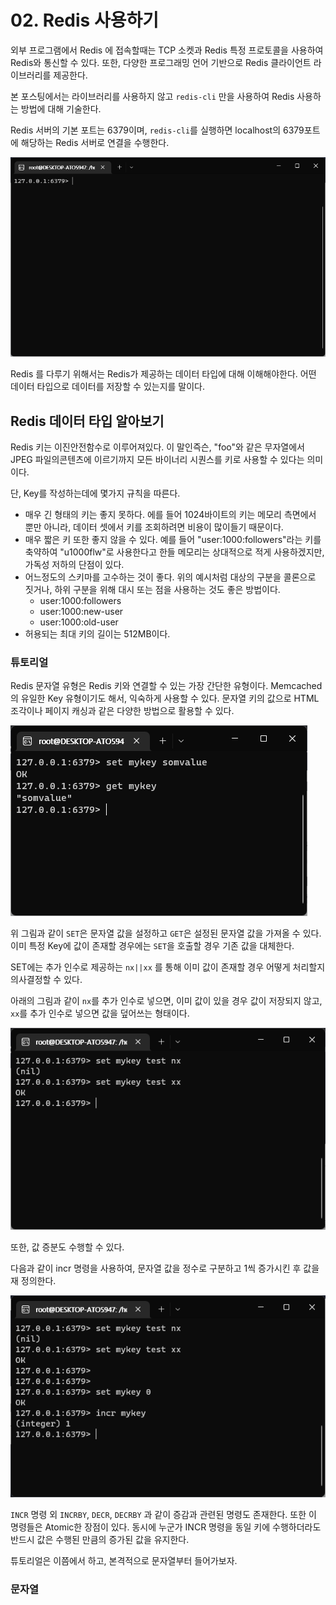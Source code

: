 # 02. Redis 사용하기

외부 프로그램에서 Redis 에 접속할때는 TCP 소켓과 Redis 특정 프로토콜을 사용하여 Redis와 통신할 수 있다. 또한, 다양한 프로그래밍 언어 기반으로 Redis 클라이언트 라이브러리를 제공한다.

본 포스팅에서는 라이브러리를 사용하지 않고 `redis-cli` 만을 사용하여 Redis 사용하는 방법에 대해 기술한다.

Redis 서버의 기본 포트는 6379이며, `redis-cli`를 실행하면 localhost의 6379포트에 해당하는 Redis 서버로 연결을 수행한다.

![img_12.png](img_12.png)

Redis 를 다루기 위해서는 Redis가 제공하는 데이터 타입에 대해 이해해야한다. 어떤 데이터 타입으로 데이터를 저장할 수 있는지를 말이다.

## Redis 데이터 타입 알아보기

Redis 키는 이진안전함수로 이루어져있다. 이 말인즉슨, "foo"와 같은 무자열에서 JPEG 파일의콘텐츠에 이르기까지 모든 바이너리 시퀀스를 키로 사용할 수 있다는 의미이다.

단, Key를 작성하는데에 몇가지 규칙을 따른다.

- 매우 긴 형태의 키는 좋지 못하다. 에를 들어 1024바이트의 키는 메모리 측면에서 뿐만 아니라, 데이터 셋에서 키를 조회하려면 비용이 많이들기 때문이다.
- 매우 짧은 키 또한 좋지 않을 수 있다. 예를 들어 "user:1000:followers"라는 키를 축약하여 "u1000flw"로 사용한다고 한들 메모리는 상대적으로 적게 사용하겠지만, 가독성 저하의 단점이 있다.
- 어느정도의 스키마를 고수하는 것이 좋다. 위의 예시처럼 대상의 구분을 콜론으로 짓거나, 하위 구분을 위해 대시 또는 점을 사용하는 것도 좋은 방법이다.
  - user:1000:followers
  - user:1000:new-user
  - user:1000:old-user
- 허용되는 최대 키의 길이는 512MB이다.

### 튜토리얼

Redis 문자열 유형은 Redis 키와 연결할 수 있는 가장 간단한 유형이다. Memcached의 유일한 Key 유형이기도 해서, 익숙하게 사용할 수 있다.
문자열 키의 값으로 HTML 조각이나 페이지 캐싱과 같은 다양한 방법으로 활용할 수 있다.

![img_13.png](img_13.png)

위 그림과 같이 `SET`은 문자열 값을 설정하고 `GET`은 설정된 문자열 값을 가져올 수 있다. 이미 특정 Key에 값이 존재할 경우에는 `SET`을 호출할 경우 기존 값을 대체한다.

SET에는 추가 인수로 제공하는 `nx||xx` 를 통해 이미 값이 존재할 경우 어떻게  처리할지 의사결정할 수 있다.

아래의 그림과 같이 `nx`를 추가 인수로 넣으면, 이미 값이 있을 경우 값이 저장되지 않고, `xx`를 추가 인수로 넣으면 값을 덮어쓰는 형태이다.

![img_14.png](img_14.png)

또한, 값 증분도 수행할 수 있다.

다음과 같이 incr 명령을 사용하여, 문자열 값을 정수로 구분하고 1씩 증가시킨 후 값을 재 정의한다.

![img_15.png](img_15.png)

`INCR` 명령 외 `INCRBY`, `DECR`, `DECRBY` 과 같이 증감과 관련된 명령도 존재한다. 또한 이 명령들은 Atomic한 장점이 있다.
동시에 누군가 INCR 명령을 동일 키에 수행하더라도 반드시 값은 수행된 만큼의 증가된 값을 유지한다.

튜토리얼은 이쯤에서 하고, 본격적으로 문자열부터 들어가보자.

### 문자열
